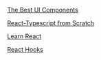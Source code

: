 [The Best UI Components](https://github.com/storybookjs/storybook)
>
[React-Typescript from Scratch](https://dev.to/nas5w/creating-your-first-react-typescript-project-from-scratch-4f65)
>
[Learn React](https://school.geekwall.in/p/zQPmzy-y/learn-react-js-by-example-react-sign-up-form-example)
>
[React Hooks](https://kentcdodds.com/workshops/react-hooks)
